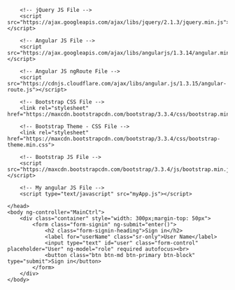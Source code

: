 <!DOCTYPE html>
<html ng-app="myApp">
	<head>
		<meta charset="ISO-8859-1">
		<title>Login</title>
		
		<!-- jQuery JS File -->
		<script src="https://ajax.googleapis.com/ajax/libs/jquery/2.1.3/jquery.min.js"></script>
		
		<!-- Angular JS File -->
		<script src="https://ajax.googleapis.com/ajax/libs/angularjs/1.3.14/angular.min.js"></script>
		
		<!-- Angular JS ngRoute File -->
		<script src="https://cdnjs.cloudflare.com/ajax/libs/angular.js/1.3.15/angular-route.js"></script>
		
		<!-- Bootstrap CSS File -->
		<link rel="stylesheet" href="https://maxcdn.bootstrapcdn.com/bootstrap/3.3.4/css/bootstrap.min.css">
		
		<!-- Bootstrap Theme - CSS File -->
		<link rel="stylesheet" href="https://maxcdn.bootstrapcdn.com/bootstrap/3.3.4/css/bootstrap-theme.min.css">
		
		<!-- Bootstrap JS File -->
		<script src="https://maxcdn.bootstrapcdn.com/bootstrap/3.3.4/js/bootstrap.min.js"></script>
		
		<!-- My angular JS File -->		
		<script type="text/javascript" src="myApp.js"></script>
		
	</head>
	<body ng-controller="MainCtrl">
		<div class="container" style="width: 300px;margin-top: 50px">
			<form class="form-signin" ng-submit="enter()">
				<h2 class="form-signin-heading">Sign in</h2>
				<label for="userName" class="sr-only">User Name</label>
				<input type="text" id="user" class="form-control" placeholder="User" ng-model="role" required autofocus><br>
				<button class="btn btn-md btn-primary btn-block" type="submit">Sign in</button>
			</form>
		</div>
	</body>
</html>

